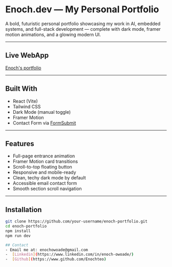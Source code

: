#  Enoch.dev — My Personal Portfolio


A bold, futuristic personal portfolio showcasing my work in AI, embedded systems, and full-stack development — complete with dark mode, framer motion animations, and a glowing modern UI.

---

##  Live WebApp


 [Enoch's portfolio](https://enochsportfolio.netlify.app/)

---

## Built With

-  React (Vite)
-  Tailwind CSS
-  Dark Mode (manual toggle)
-  Framer Motion
- Contact Form via [FormSubmit](https://formsubmit.co)

---

##  Features

- Full-page entrance animation  
- Framer Motion card transitions  
- Scroll-to-top floating button  
- Responsive and mobile-ready  
- Clean, techy dark mode by default  
- Accessible email contact form  
- Smooth section scroll navigation  

---

## Installation

```bash
git clone https://github.com/your-username/enoch-portfolio.git
cd enoch-portfolio
npm install
npm run dev

## Contact
- Email me at: enochowoade@gmail.com
-  [Linkedin](https://www.linkedin.com/in/enoch-owoade/) 
-  [Github](https://www.github.com/Enochteo) 
